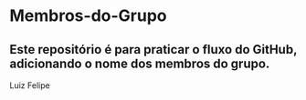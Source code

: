 # Membros-do-Grupo
## Este repositório é para praticar o fluxo do GitHub, adicionando o nome dos membros do grupo.
Luiz Felipe
